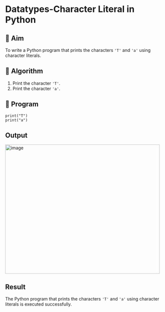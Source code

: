 # Datatypes-Character Literal in Python

## 🎯 Aim
To write a Python program that prints the characters `'T'` and `'a'` using character literals.

## 🧠 Algorithm
1. Print the character `'T'`.
2. Print the character `'a'`.

## 🧾 Program
```
print("T")
print("a")
```
## Output
<img width="494" height="414" alt="image" src="https://github.com/user-attachments/assets/d9cd9720-777a-4f6b-bd07-5b5bbb34b903" />


## Result
The Python program that prints the characters `'T'` and `'a'` using character literals is executed successfully. 

